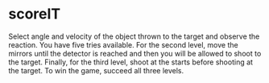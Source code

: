# scoreIT
Select angle and velocity of the object thrown to the target and observe the reaction. You have five tries available. For the 
second level, move the mirrors until the detector is reached and then you will be allowed to shoot to the target. Finally, for the 
third level, shoot at the starts before shooting at the target. To win the game, succeed all three levels.
